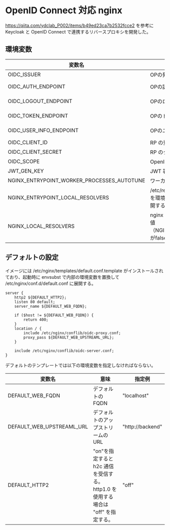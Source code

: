# OpenID Connect 対応 nginx

https://qiita.com/ydclab_P002/items/b49ed23ca7b2532fcce2 を参考にKeycloak と OpenID Connect で連携するリバースプロキシを開発した。



## 環境変数

|変数名|意味|指定例|
|--|--|--|
|OIDC_ISSUER|OPの発行者 ID|"http://localhost:8080/realms/develop"|
|OIDC_AUTH_ENDPOINT|OPの認証エンドポイント| "http://localhost:8080/realms/develop/protocol/openid-connect/auth"|
|OIDC_LOGOUT_ENDPOINT|OPのログアウトエンドポイント| "http://localhost:8080/realms/develop/protocol/openid-connect/logout"|
|OIDC_TOKEN_ENDPOINT|OPのトークンエンドポイント（内部連携）| "http://idp:8080/realms/develop/protocol/openid-connect/token"|
|OIDC_USER_INFO_ENDPOINT|OPのユーザ情報エンドポイント（内部連携）| "http://idp:8080/realms/develop/protocol/openid-connect/userinfo"|
|OIDC_CLIENT_ID| RP の登録名|"reverse-proxy" |
|OIDC_CLIENT_SECRET| RP のクライアントシークレット|"Your Secrets(must be replaced)" |
|OIDC_SCOPE| OpenID Connect のスコープ| "openid"|
|JWT_GEN_KEY| JWT 署名鍵 | "Your Secrets(must be replaced)"|
|NGINX_ENTRYPOINT_WORKER_PROCESSES_AUTOTUNE|ワーカプロセス数を自動的に調整する|"true"|
|NGINX_ENTRYPOINT_LOCAL_RESOLVERS|/etc/resolv.confに指定されているIPアドレスを環境変数 NGINX_LOCAL_RESOLVERS に展開する|"true"|
|NGINX_LOCAL_RESOLVERS|nginx の resolver ディレクティブに指定する値（NGINX_ENTRYPOINT_LOCAL_RESOLVERSがfalse の場合は必ず指定しなければならない|

## デフォルトの設定

イメージには /etc/nginx/templates/default.conf.template がインストールされており、起動時に envsubst で内部の環境変数を置換して /etc/nginx/conf.d/default.conf に展開する。

```
server {
    http2 ${DEFAULT_HTTP2};
    listen 80 default;
    server_name ${DEFAULT_WEB_FQDN};

    if ($host != ${DEFAULT_WEB_FQDN}) {
        return 400;
    }
    location / {
        include /etc/nginx/conflib/oidc-proxy.conf;
        proxy_pass ${DEFAULT_WEB_UPSTREAML_URL};
    }

    include /etc/nginx/conflib/oidc-server.conf;
}
```

デフォルトのテンプレートでは以下の環境変数を指定しなければならない。

|変数名|意味|指定例|
|--|--|--|
|DEFAULT_WEB_FQDN|デフォルトのFQDN|"localhost"|
|DEFAULT_WEB_UPSTREAML_URL|デフォルトのアップストリームのURL|"http://backend"|
|DEFAULT_HTTP2|"on"を指定すると h2c 通信を受信する。http1.0 を使用する場合は "off" を指定する。|"off"|
